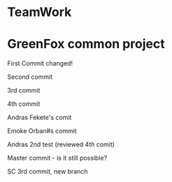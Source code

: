 # TeamWork
GreenFox common project
=======================

First Commit changed!

Second commit

3rd commit

4th commit

Andras Fekete's comit

Emoke Orban#s commit

Andras 2nd test (reviewed 4th comit)

Master commit - is it still possible?

SC 3rd commit, new branch
